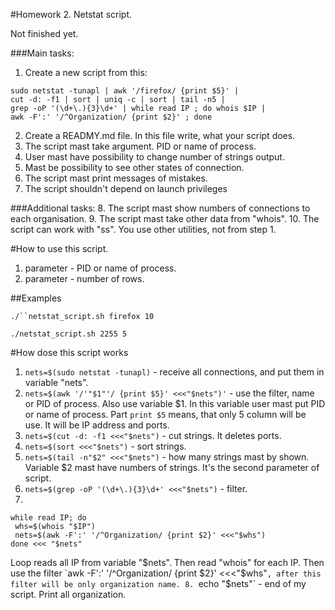 #Homework 2. Netstat script.

Not finished yet.

###Main tasks:

1.  Create a new script from this:
````
sudo netstat -tunapl | awk '/firefox/ {print $5}' | 
cut -d: -f1 | sort | uniq -c | sort | tail -n5 | 
grep -oP '(\d+\.){3}\d+' | while read IP ; do whois $IP | 
awk -F':' '/^Organization/ {print $2}' ; done
````
2. Create a READMY.md file. In this file write, what your script does.
3. The script mast take argument. PID or name of process.
4. User mast have possibility to change number of strings output. 
5. Mast be possibility to see other states of connection.
6. The script mast print messages of mistakes.
7. The script shouldn't depend on launch privileges 

###Additional tasks:
8. The script mast show numbers of connections to each organisation.
9. The script mast take other data from "whois".
10. The script can work with "ss". You use other utilities, not from step 1.

#How to use this script.
1. parameter - PID or name of process.
2. parameter - number of rows.

##Examples

`./``netstat_script.sh firefox 10`

`./netstat_script.sh 2255 5`


#How dose this script works

1. `nets=$(sudo netstat -tunapl)` - receive all connections, and put them in variable "nets".
2. `nets=$(awk '/'"$1"'/ {print $5}' <<<"$nets")'` - use the filter, name or PID of process. Also use variable $1. In this variable user mast put PID or name of process. Part `print $5` means, that only 5 column will be use. It will be IP address and ports. 
3. `nets=$(cut -d: -f1 <<<"$nets")` - cut strings. It deletes ports.
4. `nets=$(sort <<<"$nets")` - sort strings.
5. `nets=$(tail -n"$2" <<<"$nets")` - how many strings mast by shown. Variable $2 mast have numbers of strings. It's the second parameter of script.
6. `nets=$(grep -oP '(\d+\.){3}\d+' <<<"$nets")` - filter. 
7. 
````
while read IP; do
 whs=$(whois "$IP")
 nets=$(awk -F':' '/^Organization/ {print $2}' <<<"$whs")
done <<< "$nets"
````
Loop reads all IP from variable "$nets". Then read "whois" for each IP. Then use the filter `awk -F':' '/^Organization/ {print $2}' <<<"$whs"`, after this filter will be only organization name.
8. `echo "$nets"` - end of my script. Print all organization.




